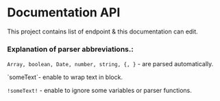 # Documentation API

This project contains list of endpoint & this documentation can edit.

### Explanation of parser abbreviations.:

`Array, boolean, Date, number, string, {, }` - are parsed automatically.

\`someText\`- enable to wrap text in block.

`!someText!` - enable to ignore some variables or parser functions.

